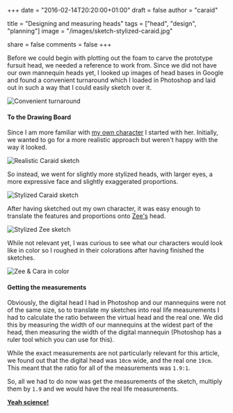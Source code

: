+++
date = "2016-02-14T20:20:00+01:00"
draft = false
author = "caraid"

title = "Designing and measuring heads"
tags = ["head", "design", "planning"]
image = "/images/sketch-stylized-caraid.jpg"

share = false
comments = false
+++

Before we could begin with plotting out the foam to carve the prototype fursuit head, we needed a reference to work from.
Since we did not have our own mannequin heads yet, I looked up images of head bases in Google and found a convenient turnaround which I loaded in Photoshop and laid out in such a way that I could easily sketch over it.

![Convenient turnaround](/images/head-turnaround.jpg)

#### To the Drawing Board

Since I am more familiar with [my own character](/character/caraid) I started with her.
Initially, we wanted to go for a more realistic approach but weren't happy with the way it looked.

![Realistic Caraid sketch](/images/sketch-realistic-caraid.jpg)

So instead, we went for slightly more stylized heads, with larger eyes, a more expressive face and slightly exaggerated proportions.

![Stylized Caraid sketch](/images/sketch-stylized-caraid.jpg)

After having sketched out my own character, it was easy enough to translate the features and proportions onto [Zee's](/character/zee) head.

![Stylized Zee sketch](/images/sketch-stylized-zee.jpg)

While not relevant yet, I was curious to see what our characters would look like in color so I roughed in their colorations after having finished the sketches.

![Zee & Cara in color](/images/sketch-color-zee-cara.jpg)

#### Getting the measurements

Obviously, the digital head I had in Photoshop and our mannequins were not of the same size, so to translate my sketches into real life measurements I had to calculate the ratio between the virtual head and the real one.
We did this by measuring the width of our mannequins at the widest part of the head, then measuring the width of the digital mannequin (Photoshop has a ruler tool which you can use for this).

While the exact measurements are not particularly relevant for this article, we found out that the digital head was `10cm` wide, and the real one `19cm`.
This meant that the ratio for all of the measurements was `1.9:1`.

So, all we had to do now was get the measurements of the sketch, multiply them by `1.9` and we would have the real life measurements.

[**Yeah science!**](https://www.youtube.com/watch?v=YRL4uIVzVWI)

